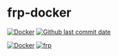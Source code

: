 # frp-docker
[![Docker](https://github.com/HMBSbige/frp-docker/actions/workflows/Docker.yml/badge.svg)](https://github.com/HMBSbige/frp-docker/actions/workflows/Docker.yml)
[![Github last commit date](https://img.shields.io/github/last-commit/HMBSbige/frp-docker.svg?label=Updated&logo=github)](https://github.com/HMBSbige/frp-docker/commits)

[![Docker](https://img.shields.io/badge/frp-blue?label=Docker&logo=docker)](https://github.com/users/HMBSbige/packages/container/package/frp)
[![frp](https://img.shields.io/badge/v0.38.0-00add8?label=frp&logo=github)](https://github.com/fatedier/frp)

